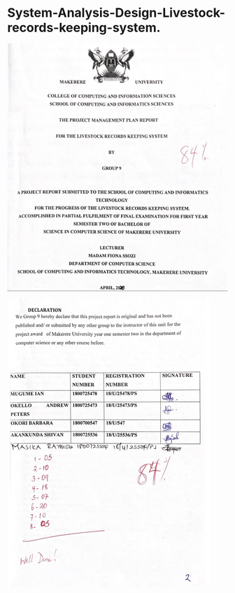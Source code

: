 # System-Analysis-Design-Livestock-records-keeping-system.

![](screenshots/u1.png)

![](screenshots/u2.png)
